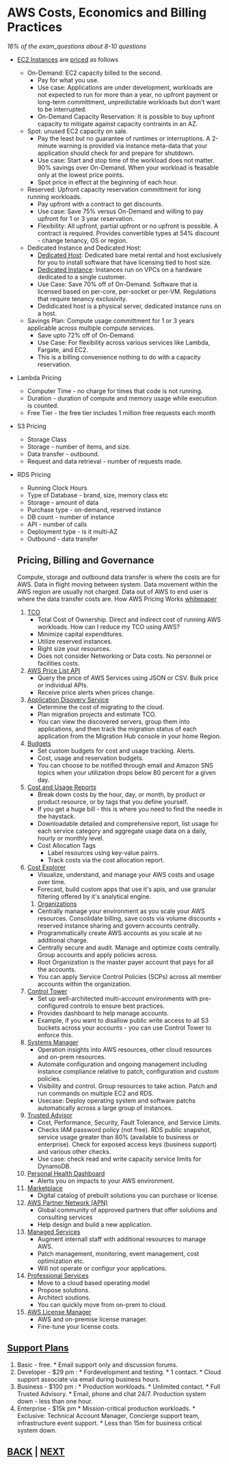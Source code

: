 # AWS Costs, Economics and Billing Practices

_16% of the exam_questions about 8-10 questions_

* [EC2 Instances](https://docs.aws.amazon.com/AWSEC2/latest/UserGuide/instance-purchasing-options.html) are [priced](https://aws.amazon.com/ec2/pricing/) as follows
    * On-Demand: EC2 capacity billed to the second.
        * Pay for what you use.
        * Use case: Applications are under development, workloads are not expected to run for more than a year, no upfront payment or long-term committment, unpredictable workloads but don't want to be interrupted.
        * On-Demand Capacity Reservation: It is possible to buy upfront capacity to mitigate against capacity contraints in an AZ.
    * Spot: unused EC2 capacity on sale.
        * Pay the least but no guarantee of runtimes or interruptions. A 2-minute warning is provided via instance meta-data that your application should check for and prepare for shutdown.
        * Use case: Start and stop time of the workload does not matter. 90% savings over On-Demand. When your workload is feasable only at the lowest price points. 
        * Spot price in effect at the beginning of each hour.
    * Reserved: Upfront capacity reservation committment for long running workloads.
        * Pay upfront with a contract to get discounts.
        * Use case: Save 75% versus On-Demand and willing to pay upfront for 1 or 3 year reservation. 
        * Flexibility: All upfront, partial upfront or no upfront is possible. A contract is required. Provides convertible types at 54% discount - change tenancy, OS or region.
    * Dedicated Instance and Dedicated Host: 
        * [Dedicated Host](https://docs.aws.amazon.com/AWSEC2/latest/UserGuide/dedicated-hosts-overview.html): Dedicated bare metal rental and host exclusively for you to install software that have licensing tied to host size.
        * [Dedicated Instance](https://docs.aws.amazon.com/AWSEC2/latest/UserGuide/dedicated-instance.html): Instances run on VPCs on a hardware dedicated to a single customer.
        * Use Case: Save 70% off of On-Demand. Software that is licensed based on per-core, per-socket or per-VM. Regulations that require tenancy exclusivity.
        * Dedidicated host is a physical server, dedicated instance runs on a host.
    * Savings Plan: Compute usage committment for 1 or 3 years applicable across multiple compute services.
        * Save upto 72% off of On-Demand.
        * Use Case: For flexibility across various services like Lambda, Fargate, and EC2.
        * This is a billing convenience nothing to do with a capacity reservation.
* Lambda Pricing
    * Computer Time - no charge for times that code is not running.
    * Duration - duration of compute and memory usage while execution is counted.
    * Free Tier - the free tier includes 1 million free requests each month
* S3 Pricing
    * Storage Class
    * Storage - number of items, and size.
    * Data transfer - outbound.
    * Request and data retrieval - number of requests made.
* RDS Pricing
    * Running Clock Hours
    * Type of Database - brand, size, memory class etc
    * Storage - amount of data
    * Purchase type - on-demand, reserved instance
    * DB count - number of instance
    * API - number of calls
    * Deployment type - is it multi-AZ
    * Outbound - data transfer
   ## Pricing, Billing and Governance
    Compute, storage and outbound data transfer is where the costs are for AWS. Data in flight moving between system. Data movement within the AWS region are usually not charged. Data out of AWS to end user is where the data transfer costs are.
    How AWS Pricing Works [whitepaper](https://docs.aws.amazon.com/pdfs/whitepapers/latest/how-aws-pricing-works/how-aws-pricing-works.pdf)

    1. [TCO](https://docs.aws.amazon.com/whitepapers/latest/how-aws-pricing-works/aws-pricingtco-tools.html) 
        * Total Cost of Ownership. Direct and indirect cost of running AWS workloads. How can I reduce my TCO using AWS?
        * Minimize capital expenditures.
        * Utilize reserved instances.
        * Right size your resources.
        * Does not consider Networking or Data costs. No personnel or facilities costs.
    1. [AWS Price List API](https://docs.aws.amazon.com/awsaccountbilling/latest/aboutv2/price-changes.html)
        * Query the price of AWS Services using JSON or CSV. Bulk price or individual APIs.
        * Receive price alerts when prices change.
    1. [Application Disovery Service](https://docs.aws.amazon.com/application-discovery/latest/userguide/what-is-appdiscovery.html)
        * Determine the cost of migrating to the cloud.
        * Plan migration projects and estimate TCO.
        * You can view the discovered servers, group them into applications, and then track the migration status of each application from the Migration Hub console in your home Region.
    1. [Budgets](https://docs.aws.amazon.com/cost-management/latest/userguide/budgets-managing-costs.html)
        * Set custom budgets for cost and usage tracking. Alerts.
        * Cost, usage and reservation budgets.
        * You can choose to be notified through email and Amazon SNS topics when your utilization drops below 80 percent for a given day.
    1. [Cost and Usage Reports](https://docs.aws.amazon.com/cur/latest/userguide/what-is-cur.html)
        * Break down costs by the hour, day, or month, by product or product resource, or by tags that you define yourself.
        * If you get a huge bill - this is where you need to find the needle in the haystack.
        * Downloadable detailed and comprehensive report, list usage for each service category and aggregate usage data on a daily, hourly or monthly level.
        * Cost Allocation Tags
            * Label resources using key-value pairrs.
            * Track costs via the cost allocation report.
    1. [Cost Explorer](https://aws.amazon.com/aws-cost-management/aws-cost-explorer/)
        * Visualize, understand, and manage your AWS costs and usage over time.
        * Forecast, build custom apps that use it's apis, and use granular filtering offered by it's analytical engine.
       1. [Organizations](https://aws.amazon.com/organizations/)
        * Centrally manage your environment as you scale your AWS resources. Consolidate billing, save costs via volume discounts + reserved instance sharing and govern accounts centrally.
        * Programmatically create AWS accounts as you scale at no additional charge.
        * Centrally secure and audit. Manage and optimize costs centrally. Group accounts and apply policies across.
        * Root Organization is the master payer account that pays for all the accounts. 
        * You can apply Service Control Policies (SCPs) across all member accounts within the organization.
    1. [Control Tower](https://aws.amazon.com/controltower/)
        * Set up well-architected multi-account environments with pre-configured controls to ensure best practices.
        * Provides dashboard to help manage accounts.
        * Example, if you want to disallow public write access to all S3 buckets across your accounts - you can use Control Tower to enforce this.
    1. [Systems Manager](https://aws.amazon.com/systems-manager/)
        * Operation insights into AWS resources, other cloud resources and on-prem resources.
        * Automate configuration and ongoing management including instance compliance relative to patch, configuration and custom policies.
        * Visibility and control. Group resources to take action. Patch and run commands on multiple EC2 and RDS.
        * Usecase: Deploy operating system and software patchs automatically across a large group of instances. 
    1. [Trusted Advisor](https://aws.amazon.com/premiumsupport/technology/trusted-advisor/)
        * Cost, Performance, Security, Fault Tolerance, and Service Limits.
        * Checks IAM password policy (not free). RDS public snapshot, service usage greater than 80% (available to business or enterprise). Check for exposed access keys (business support) and various other checks.
        * Use case: check read and write capacity service limits for DynamoDB.
    1. [Personal Health Dashboard](https://aws.amazon.com/premiumsupport/technology/aws-health-dashboard/)
        * Alerts you on impacts to your AWS environment.
    1. [Marketplace](https://aws.amazon.com/marketplace)
        * Digital catalog of prebuilt solutions you can purchase or license.
    1. [AWS Partner Network (APN)](https://aws.amazon.com/partners/)
        * Global community of approved partners that offer solutions and consulting services
        * Help design and build a new application.
    1. [Managed Services](https://aws.amazon.com/managed-services/)
        * Augment internall staff with additional resources to manage AWS.
        * Patch management, monitoring, event management, cost optimization etc.
        * Will not operate or configur your applications.
    1. [Professional Services](https://aws.amazon.com/professional-services/)
        * Move to a cloud based operating model
        * Propose solutions.
        * Architect soutions.
        * You can quickly move from on-prem to cloud.
    1. [AWS License Manager](https://aws.amazon.com/license-manager/)
        * AWS and on-premise license manager.
        * Fine-tune your license costs.
 

 ## [Support Plans](https://aws.amazon.com/premiumsupport/plans/)
 
   1. Basic - free. 
    * Email support only and discussion forums.
   1. Developer - $29 pm : 
    * Fordevelopment and testing. 
    * 1 contact. 
    * Cloud support associate via email during business hours.
   1. Business - $100 pm : 
    * Production workloads. 
    * Unlimited contact.
    * Full Trusted Advisory. 
    * Email, phone and chat 24/7. Production system down - less than one hour.
   1. Enterprise - $15k pm
    * Mission-critical production workloads. 
    * Exclusive: Technical Account Manager, Concierge support team, infrastructure event support. 
    * Less than 15m for business critical system down.

 ##  [BACK](./03-AWS_Security_Best_Practices.md)  |  [NEXT](./README.md)